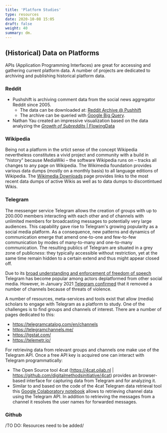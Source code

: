 ```yaml
---
title: 'Platform Studies'
type: resources
date: 2020-10-08 15:05
draft: false
weight: 40
summary: dm.
---
```


## (Historical) Data on Platforms

APIs (Application Programming Interfaces) are great for accessing and gathering current platform data. A number of projects are dedicated to archiving and publishing historical platform data. 


### Reddit

- Pushshift is archiving comment data from the social news aggregator Reddit since 2005. 
	- The data can be downloaded at: [Reddit Archive @ Pushhift](http://files.pushshift.io/reddit/comments/)
	- The archive can be queried with [Google Big Query](https://bigquery.cloud.google.com/dataset/fh-bigquery:reddit_comments?pli=1).
- Nathan Yau created an impressive visualization based on the data analyzing the [*Growth of Subreddits* \| FlowingData](https://flowingdata.com/2018/10/30/subreddit-comments/)


### Wikipedia

Being not a platform in the srtict sense of the concept Wikipedia nevertheless constitutes a vivid project and community with a build in "history" because MediaWiki – the software Wikipedia runs on – tracks all changes to any page on Wikipedia. The Wikimedia foundation provides various data dumps (mostly on a monthly basis) to all language editions of Wikipedia. The [Wikimedia Downloads](https://dumps.wikimedia.org/) page provides links to the most recent data dumps of active Wikis as well as to data dumps to discontintued Wikis.

### Telegram

The messenger service Telegram allows the creation of groups with up to 200.000 members interacting with each other and of channels with unlimited members for broadcasting messages to potentially very large audiences. This capability gave rise to Telegram's growing popularity as a social media platform. As a consequence, new patterns and dynamics of communication emerge that amend one-to-one and few-to-few communication by modes of many-to-many and one-to-many communication. The resulting publics of Telegram are situated in a grey zone of public*ness*: they typically accessible without restriction, yet at the same time remain hidden to a certain extend and thus might appear closed off. 

Due to its [broad understanding and enforcement of freedom of speech](https://telegram.org/faq#q-wait-0-o-do-you-process-take-down-requests-from-third-parties) Telegram has become popular among actors deplatformed from other social media. However, in January 2021 [Telegram confirmed](https://techcrunch.com/2021/01/13/telegram-channels-banned-violent-threats-capitol/) that it removed a number of channels because of threats of violence. 

A number of resources, meta-services and tools exist that allow (media) scholars to engage with Telegram as a platform to study. One of the challenges is to find groups and channels of interest. There are a number of pages dedicated to this:
- https://telegramcatalog.com/en/channels
- https://telegramchannels.me/
- https://tgstat.com/
- https://telemetr.io/

For retrieving data from relevant groups and channels one make use of the Telegram API. Once a free API key is acquired one can interact with Telegram programmatically:
- The Open Source tool 4cat (https://4cat.oilab.nl | https://github.com/digitalmethodsinitiative/4cat) provides an browser-based interface for capturing data from Telegram and for analyzing it. 
- Similar to and based on the code of the 4cat Telegram data retrieval tool this [Google Colaboratory notebook](https://colab.research.google.com/drive/1yujclW3HJPa1muxT-6GTCmFuV0E5W4Ch?usp=sharing) allows to retrieving channel data using the Telegram API. In addition to retrieving the messages from a channel it resolves the user names for forwarded messages. 

### Github

/TO DO: Resources need to be added/